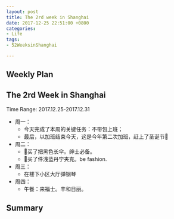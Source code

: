```yaml
---
layout: post
title: The 2rd week in Shanghai
date: 2017-12-25 22:51:00 +0800
categories:
- Life
tags:
- 52WeeksinShanghai

---
```


## Weekly Plan

## The 2rd Week in Shanghai

Time Range: 2017.12.25-2017.12.31

- 周一：
	- 今天完成了本周的关键任务：不带包上班；
	- 最后，以加班结束今天，这是今年第二次加班，赶上了圣诞节🎄
- 周二：
	- 🌂买了把黑色长伞。绅士必备。
	- 🤠买了件浅蓝丹宁夹克。be fashion.
- 周三：
	- 在楼下小区大厅弹钢琴
- 周四：
	- 午餐：来福士。丰和日丽。


## Summary

